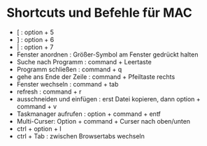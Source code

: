 # Shortcuts und Befehle für MAC
* [ : option + 5
* ] : option + 6
* | : option + 7
* Fenster anordnen : Größer-Symbol am Fenster gedrückt halten
* Suche nach Programm : command + Leertaste
* Programm schließen : command + q
* gehe ans Ende der Zeile : command + Pfeiltaste rechts
* Fenster wechseln : command + tab
* refresh : command + r
* ausschneiden und einfügen : erst Datei kopieren, dann option + command + v
* Taskmanager aufrufen : option + command + entf
* Multi-Curser: Option + command + Curser nach oben/unten
* ctrl + option + I
* ctrl + Tab : zwischen Browsertabs wechseln